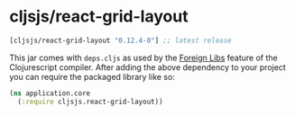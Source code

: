# cljsjs/react-grid-layout

[](dependency)
```clojure
[cljsjs/react-grid-layout "0.12.4-0"] ;; latest release
```
[](/dependency)

This jar comes with `deps.cljs` as used by the [Foreign Libs][flibs] feature
of the Clojurescript compiler. After adding the above dependency to your project
you can require the packaged library like so:

```clojure
(ns application.core
  (:require cljsjs.react-grid-layout))
```

[flibs]: https://github.com/clojure/clojurescript/wiki/Packaging-Foreign-Dependencies

